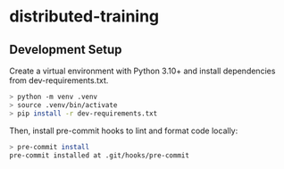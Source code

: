 # distributed-training

## Development Setup
Create a virtual environment with Python 3.10+ and install dependencies from dev-requirements.txt.

```bash
> python -m venv .venv
> source .venv/bin/activate
> pip install -r dev-requirements.txt
```

Then, install pre-commit hooks to lint and format code locally:

```bash
> pre-commit install
pre-commit installed at .git/hooks/pre-commit
```
